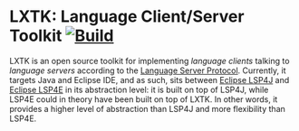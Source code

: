 # LXTK: Language Client/Server Toolkit [![Build](https://github.com/1C-Company/lxtk/workflows/lxtk%20CI/badge.svg)](https://github.com/1C-Company/lxtk/actions)

LXTK is an open source toolkit for implementing *language clients* talking
to *language servers* according to the [Language Server Protocol][1]. Currently,
it targets Java and Eclipse IDE, and as such, sits between [Eclipse LSP4J][2]
and [Eclipse LSP4E][3] in its abstraction level: it is built on top of LSP4J,
while LSP4E could in theory have been built on top of LXTK. In other words,
it provides a higher level of abstraction than LSP4J and more flexibility
than LSP4E.

[1]: https://microsoft.github.io/language-server-protocol/
[2]: https://www.eclipse.org/lsp4j/
[3]: https://www.eclipse.org/lsp4e/
